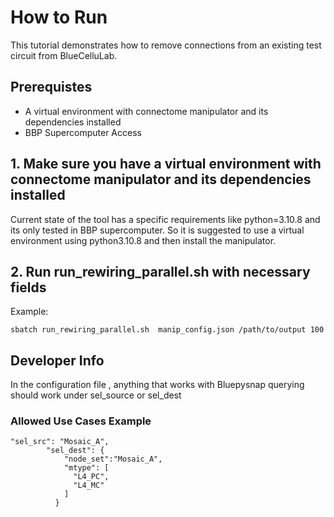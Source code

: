 # How to Run

This tutorial demonstrates how to remove connections from an existing test circuit from BlueCelluLab. 

## Prerequistes

- A virtual environment with connectome manipulator and its dependencies installed
- BBP Supercomputer Access 


## 1. Make sure you have a virtual environment with connectome manipulator and its dependencies installed

Current state of the tool has a specific requirements like python=3.10.8 and its only tested in BBP supercomputer. So it is suggested to use a virtual environment using python3.10.8 and then install the manipulator.


## 2. Run run_rewiring_parallel.sh with necessary fields

Example:

```
sbatch run_rewiring_parallel.sh  manip_config.json /path/to/output 100

```

## Developer Info

In the configuration file , anything that works with Bluepysnap querying should work under sel_source or sel_dest

### Allowed Use Cases Example

```
"sel_src": "Mosaic_A",
        "sel_dest": {
            "node_set":"Mosaic_A",
            "mtype": [
              "L4_PC", 
              "L4_MC"
            ]
          }
```
